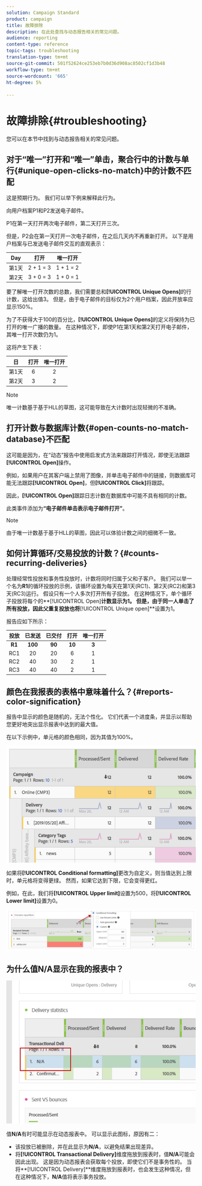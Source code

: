 ```yaml
---
solution: Campaign Standard
product: campaign
title: 故障排除
description: 在此处查找与动态报告相关的常见问题。
audience: reporting
content-type: reference
topic-tags: troubleshooting
translation-type: tm+mt
source-git-commit: 501f52624ce253eb7b0d36d908ac8502cf1d3b48
workflow-type: tm+mt
source-wordcount: '665'
ht-degree: 5%

---
```



# 故障排除{#troubleshooting}

您可以在本节中找到与动态报告相关的常见问题。

## 对于“唯一”打开和“唯一”单击，聚合行中的计数与单行{#unique-open-clicks-no-match}中的计数不匹配

这是预期行为。
我们可以举下例来解释此行为。

向用户档案P1和P2发送电子邮件。

P1在第一天打开两次电子邮件，第二天打开三次。

但是，P2会在第一天打开一次电子邮件，在之后几天内不再重新打开。
以下是用户档案与已发送电子邮件交互的直观表示：

<table> 
 <thead> 
  <tr> 
   <th align="center"> <strong>Day</strong> <br /> </th> 
   <th align="center"> <strong>打开</strong> <br /> </th> 
   <th align="center"> <strong>唯一打开</strong> <br /> </th> 
  </tr> 
 </thead> 
 <tbody> 
  <tr> 
   <td align="center"> 第1天<br /> </td> 
   <td align="center"> 2 + 1 = 3<br /> </td> 
   <td align="center"> 1 + 1 = 2<br /> </td> 
  </tr> 
  <tr> 
   <td align="center"> 第2天<br /> </td> 
   <td align="center"> 3 + 0 = 3<br /> </td> 
   <td align="center"> 1 + 0 = 1<br /> </td> 
  </tr>
 </tbody> 
</table>

要了解唯一打开次数的总数，我们需要总和&#x200B;**[!UICONTROL Unique Opens]**&#x200B;的行计数，这给出值3。 但是，由于电子邮件的目标仅为2个用户档案，因此开放率应显示150%。

为了不获得大于100的百分比，**[!UICONTROL Unique Opens]**&#x200B;的定义将保持为已打开的唯一广播的数量。 在这种情况下，即使P1在第1天和第2天打开电子邮件，其唯一打开次数仍为1。

这将产生下表：

<table> 
 <thead> 
  <tr> 
   <th align="center"> <strong>日</strong> <br /> </th> 
   <th align="center"> <strong>打开</strong> <br /> </th> 
   <th align="center"> <strong>唯一打开</strong> <br /> </th> 
  </tr> 
 </thead> 
 <tbody> 
  <tr> 
   <td align="center"> 第1天<br /> </td> 
   <td align="center"> 6<br /> </td> 
   <td align="center"> 2<br /> </td>
  </tr> 
  <tr> 
   <td align="center"> 第2天<br /> </td> 
   <td align="center"> 3<br /> </td> 
   <td align="center"> 2<br /> </td> 
  </tr> 
 </tbody> 
</table>

>[!NOTE]
>
>唯一计数基于基于HLL的草图，这可能导致在大计数时出现轻微的不准确。

## 打开计数与数据库计数{#open-counts-no-match-database}不匹配

这可能是因为，在“动态”报告中使用启发式方法来跟踪打开情况，即使无法跟踪&#x200B;**[!UICONTROL Open]**&#x200B;操作。

例如，如果用户在其客户端上禁用了图像，并单击电子邮件中的链接，则数据库可能无法跟踪&#x200B;**[!UICONTROL Open]**，但&#x200B;**[!UICONTROL Click]**&#x200B;将跟踪。

因此，**[!UICONTROL Open]**&#x200B;跟踪日志计数在数据库中可能不具有相同的计数。

此类事件添加为&#x200B;**“电子邮件单击表示电子邮件打开”**。

>[!NOTE]
>
>由于唯一计数基于基于HLL的草图，因此可以体验计数之间的细微不一致。

## 如何计算循环/交易投放的计数？{#counts-recurring-deliveries}

处理经常性投放和事务性投放时，计数将同时归属于父和子客户。
我们可以举一个名为**R1**的循环投放的示例，该循环设置为每天在第1天(RC1)、第2天(RC2)和第3天(RC3)运行。
假设只有一个人多次打开所有子投放。 在这种情况下，单个循环子投放将每个的**[!UICONTROL Open]**计数显示为1。
但是，由于同一人单击了所有投放，因此父重复投放也将**[!UICONTROL Unique open]**&#x200B;设置为1。

报告应如下所示：

<table> 
 <thead> 
  <tr> 
   <th align="center"> <strong>投放</strong> <br /> </th> 
   <th align="center"> <strong>已发送</strong> <br /> </th> 
   <th align="center"> <strong>已交付</strong> <br /> </th>
   <th align="center"> <strong>打开</strong> <br /> </th> 
   <th align="center"> <strong>唯一打开</strong> <br /> </th>
  </tr> 
 </thead> 
 <tbody> 
  <tr> 
   <td align="center"> <strong>R1<br/> </td> 
   <td align="center"> <strong>100<br/> </td> 
   <td align="center"> <strong>90<br/> </td> 
   <td align="center"> <strong>10<br/> </td> 
   <td align="center"> <strong>3<br/> </td> 
  </tr> 
  <tr> 
   <td align="center"> RC1<br/> </td> 
   <td align="center"> 20<br /> </td> 
   <td align="center"> 20<br /> </td> 
   <td align="center"> 6<br /> </td> 
   <td align="center"> 1<br /> </td> 
  </tr>
    <tr> 
   <td align="center"> RC2<br /> </td> 
   <td align="center"> 40<br /> </td> 
   <td align="center"> 30<br /> </td> 
   <td align="center"> 2<br /> </td> 
   <td align="center"> 1<br /> </td> 
  </tr> 
    <tr> 
   <td align="center"> RC3<br /> </td> 
   <td align="center"> 40<br /> </td> 
   <td align="center"> 40<br /> </td> 
   <td align="center"> 2<br /> </td> 
   <td align="center"> 1<br /> </td> 
  </tr> 
 </tbody> 
</table>

## 颜色在我报表的表格中意味着什么？{#reports-color-signification}

报告中显示的颜色是随机的，无法个性化。 它们代表一个进度条，并显示以帮助您更好地突出显示报表中达到的最大值。

在以下示例中，单元格的颜色相同，因为其值为100%。

![](assets/troubleshooting_1.png)

如果将&#x200B;**[!UICONTROL Conditional formatting]**&#x200B;更改为自定义，则当值达到上限时，单元格将变得更绿。 然而，如果它达到下限，它会变得更红。

例如，在此，我们将&#x200B;**[!UICONTROL Upper limit]**&#x200B;设置为500，将&#x200B;**[!UICONTROL Lower limit]**&#x200B;设置为0。

![](assets/troubleshooting_2.png)

## 为什么值N/A显示在我的报表中？

![](assets/troubleshooting_3.png)

值&#x200B;**N/A**&#x200B;有时可能显示在动态报表中。 可以显示此图标，原因有二：

* 该投放已被删除，并在此显示为&#x200B;**N/A**，以避免结果出现差异。
* 将&#x200B;**[!UICONTROL Transactional Delivery]**&#x200B;维度拖放到报表时，值&#x200B;**N/A**可能会因此出现。 这是因为动态报表会获取每个投放，即使它们不是事务性的。
当将**[!UICONTROL Delivery]**&#x200B;维度拖放到报表时，也会发生这种情况，但在这种情况下，**N/A**&#x200B;值将表示事务投放。
